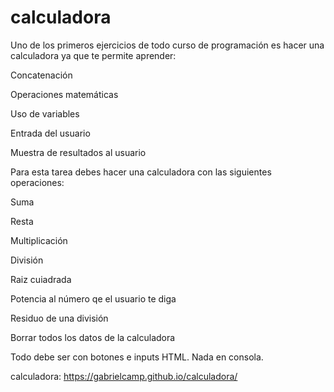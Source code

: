 # calculadora

Uno de los primeros ejercicios de todo curso de programación es hacer una calculadora ya que te permite aprender:

Concatenación

Operaciones matemáticas

Uso de variables

Entrada del usuario

Muestra de resultados al usuario

Para esta tarea debes hacer una calculadora con las siguientes operaciones:

Suma

Resta

Multiplicación

División

Raiz cuiadrada

Potencia al número qe el usuario te diga

Residuo de una división

Borrar todos los datos de la calculadora

Todo debe ser con botones e inputs HTML. Nada en consola.

calculadora:
https://gabrielcamp.github.io/calculadora/
